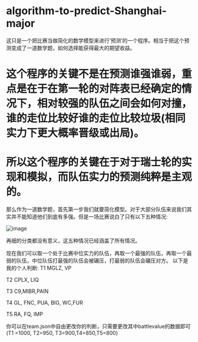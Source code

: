 # algorithm-to-predict-Shanghai-major

这只是一个把比赛当做简化的数学模型来进行‘预测’的一个程序。相当于把这个预测变成了一道数学题，如何选择能获得最大的期望收益。

这个程序的关键不是在预测谁强谁弱，重点是在于在第一轮的对阵表已经确定的情况下，相对较强的队伍之间会如何对撞，谁的走位比较好谁的走位比较垃圾(相同实力下更大概率晋级或出局)。
=

所以这个程序的关键在于对于瑞士轮的实现和模拟，而队伍实力的预测纯粹是主观的。
=

那么作为一道数学题，首先第一步我们就要简化模型。对于大部分队伍来说我们其实并不能知道他们到底有多强。但是一场比赛说白了只有以下五种情况:

![image](https://github.com/user-attachments/assets/c06c9817-ef27-4406-9c2b-2135c038e562)

再细的分类都没有意义，这五种情况已经涵盖了所有情况。

现在我们可以取一个处于比赛中位实力的队伍，再取一个最强的队伍，再取一个最弱的队伍，中位队伍打最强的队伍会被碾压，打最弱的队伍会碾压对方。
以下是我的个人判断:
T1 MGLZ, VP 

T2 CPLX, LIQ 

T3  C9,MIBR,PAIN  

T4 GL, FNC, PUA, BIG, WC,FUR  

T5 RA, FQ, IMP  

你可以在team.json中自由更改你的判断，只需要更改其中battlevalue的数据即可(T1 =1000, T2=950, T3=900,T4=850,T5=800)
